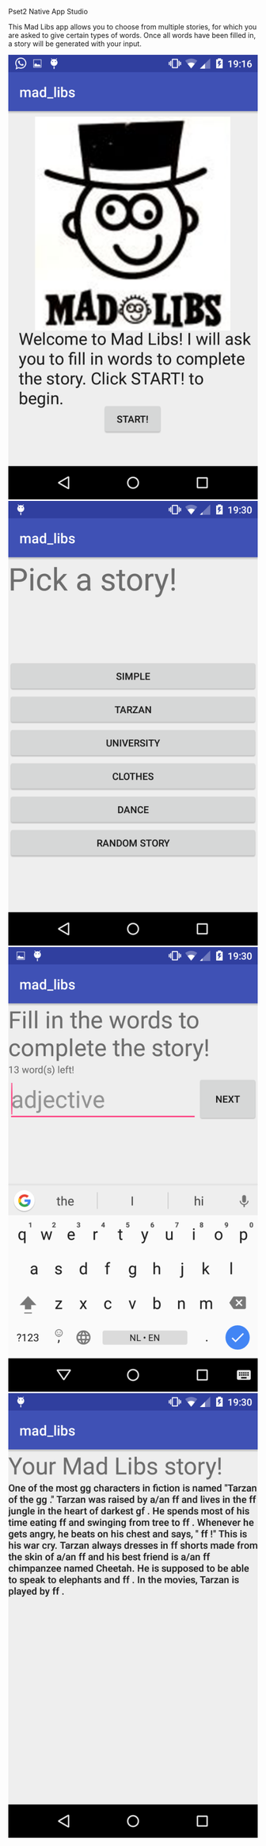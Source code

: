 Pset2 Native App Studio

This Mad Libs app allows you to choose from multiple stories, for which you are asked to give certain types of words. Once all words have been filled in, a story will be generated with your input.


![screenshot_1](https://github.com/P1eter/mad_libs/blob/master/doc/mad_libs.png?raw=true)
![screenshot_2](https://github.com/P1eter/mad_libs/blob/master/doc/mad_libs_2.png?raw=true)
![screenshot_3](https://github.com/P1eter/mad_libs/blob/master/doc/mad_libs_3.png?raw=true)
![screenshot_4](https://github.com/P1eter/mad_libs/blob/master/doc/mad_libs_4.png?raw=true)

